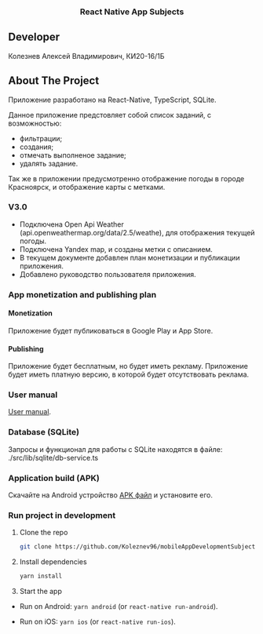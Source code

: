<div align="center">
  <h3 align="center">React Native App Subjects</h3>
</div>

## Developer

Колезнев Алексей Владимирович, КИ20-16/1Б

## About The Project

Приложение разработано на React-Native, TypeScript, SQLite.

Данное приложение предстовляет собой список заданий, с возможностью:

- фильтрации;
- создания;
- отмечать выполненое задание;
- удалять задание.

Так же в приложении предусмотренно отображение погоды в городе Красноярск, и отображение карты с метками.

### V3.0

- Подключена Open Api Weather (api.openweathermap.org/data/2.5/weathe), для отображения текущей погоды.
- Подключена Yandex map, и созданы метки с описанием.
- В текущем документе добавлен план монетизации и публикации приложения.
- Добавлено руководство пользователя приложения.

### App monetization and publishing plan

#### Monetization

Приложение будет публиковаться в Google Play и App Store.

#### Publishing

Приложение будет бесплатным, но будет иметь рекламу.
Приложение будет иметь платную версию, в которой будет отсутствовать реклама.

### User manual

[User manual](https://disk.yandex.ru/i/81PaLqo10ljQgg).

### Database (SQLite)

Запросы и функционал для работы с SQLite находятся в файле: ./src/lib/sqlite/db-service.ts

### Application build (APK)

Скачайте на Android устройство [APK файл](https://disk.yandex.ru/d/gVmU5Vr6G_eXhA) и установите его.

### Run project in development

1. Clone the repo
   ```sh
   git clone https://github.com/Koleznev96/mobileAppDevelopmentSubjects.git
   ```
2. Install dependencies
   ```sh
   yarn install
   ```
3. Start the app

- Run on Android: `yarn android` (or `react-native run-android`).

- Run on iOS: `yarn ios` (or `react-native run-ios`).
